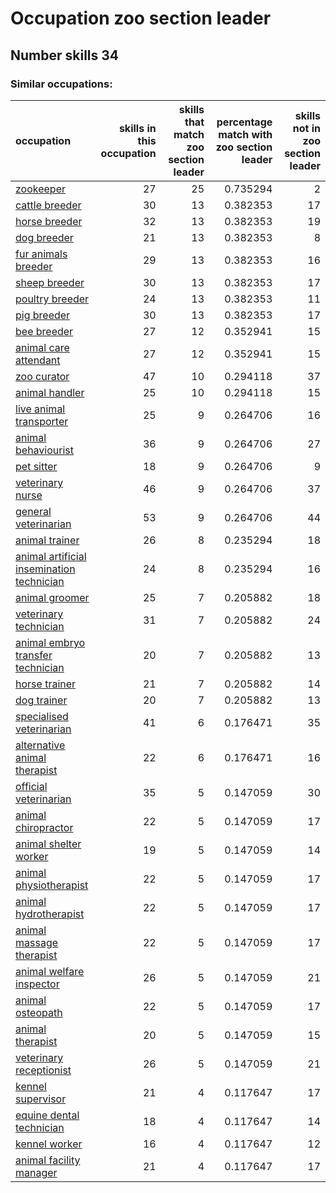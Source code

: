 # Occupation zoo section leader
## Number skills 34
### Similar occupations:
| occupation                                                                                |   skills in this occupation |   skills that match zoo section leader |   percentage match with zoo section leader |   skills not in zoo section leader |
|:------------------------------------------------------------------------------------------|----------------------------:|---------------------------------------:|-------------------------------------------:|-----------------------------------:|
| [zookeeper](zookeeper.md)                                                                 |                          27 |                                     25 |                                   0.735294 |                                  2 |
| [cattle breeder](cattle_breeder.md)                                                       |                          30 |                                     13 |                                   0.382353 |                                 17 |
| [horse breeder](horse_breeder.md)                                                         |                          32 |                                     13 |                                   0.382353 |                                 19 |
| [dog breeder](dog_breeder.md)                                                             |                          21 |                                     13 |                                   0.382353 |                                  8 |
| [fur animals breeder](fur_animals_breeder.md)                                             |                          29 |                                     13 |                                   0.382353 |                                 16 |
| [sheep breeder](sheep_breeder.md)                                                         |                          30 |                                     13 |                                   0.382353 |                                 17 |
| [poultry breeder](poultry_breeder.md)                                                     |                          24 |                                     13 |                                   0.382353 |                                 11 |
| [pig breeder](pig_breeder.md)                                                             |                          30 |                                     13 |                                   0.382353 |                                 17 |
| [bee breeder](bee_breeder.md)                                                             |                          27 |                                     12 |                                   0.352941 |                                 15 |
| [animal care attendant](animal_care_attendant.md)                                         |                          27 |                                     12 |                                   0.352941 |                                 15 |
| [zoo curator](zoo_curator.md)                                                             |                          47 |                                     10 |                                   0.294118 |                                 37 |
| [animal handler](animal_handler.md)                                                       |                          25 |                                     10 |                                   0.294118 |                                 15 |
| [live animal transporter](live_animal_transporter.md)                                     |                          25 |                                      9 |                                   0.264706 |                                 16 |
| [animal behaviourist](animal_behaviourist.md)                                             |                          36 |                                      9 |                                   0.264706 |                                 27 |
| [pet sitter](pet_sitter.md)                                                               |                          18 |                                      9 |                                   0.264706 |                                  9 |
| [veterinary nurse](veterinary_nurse.md)                                                   |                          46 |                                      9 |                                   0.264706 |                                 37 |
| [general veterinarian](general_veterinarian.md)                                           |                          53 |                                      9 |                                   0.264706 |                                 44 |
| [animal trainer](animal_trainer.md)                                                       |                          26 |                                      8 |                                   0.235294 |                                 18 |
| [animal artificial insemination technician](animal_artificial_insemination_technician.md) |                          24 |                                      8 |                                   0.235294 |                                 16 |
| [animal groomer](animal_groomer.md)                                                       |                          25 |                                      7 |                                   0.205882 |                                 18 |
| [veterinary technician](veterinary_technician.md)                                         |                          31 |                                      7 |                                   0.205882 |                                 24 |
| [animal embryo transfer technician](animal_embryo_transfer_technician.md)                 |                          20 |                                      7 |                                   0.205882 |                                 13 |
| [horse trainer](horse_trainer.md)                                                         |                          21 |                                      7 |                                   0.205882 |                                 14 |
| [dog trainer](dog_trainer.md)                                                             |                          20 |                                      7 |                                   0.205882 |                                 13 |
| [specialised veterinarian](specialised_veterinarian.md)                                   |                          41 |                                      6 |                                   0.176471 |                                 35 |
| [alternative animal therapist](alternative_animal_therapist.md)                           |                          22 |                                      6 |                                   0.176471 |                                 16 |
| [official veterinarian](official_veterinarian.md)                                         |                          35 |                                      5 |                                   0.147059 |                                 30 |
| [animal chiropractor](animal_chiropractor.md)                                             |                          22 |                                      5 |                                   0.147059 |                                 17 |
| [animal shelter worker](animal_shelter_worker.md)                                         |                          19 |                                      5 |                                   0.147059 |                                 14 |
| [animal physiotherapist](animal_physiotherapist.md)                                       |                          22 |                                      5 |                                   0.147059 |                                 17 |
| [animal hydrotherapist](animal_hydrotherapist.md)                                         |                          22 |                                      5 |                                   0.147059 |                                 17 |
| [animal massage therapist](animal_massage_therapist.md)                                   |                          22 |                                      5 |                                   0.147059 |                                 17 |
| [animal welfare inspector](animal_welfare_inspector.md)                                   |                          26 |                                      5 |                                   0.147059 |                                 21 |
| [animal osteopath](animal_osteopath.md)                                                   |                          22 |                                      5 |                                   0.147059 |                                 17 |
| [animal therapist](animal_therapist.md)                                                   |                          20 |                                      5 |                                   0.147059 |                                 15 |
| [veterinary receptionist](veterinary_receptionist.md)                                     |                          26 |                                      5 |                                   0.147059 |                                 21 |
| [kennel supervisor](kennel_supervisor.md)                                                 |                          21 |                                      4 |                                   0.117647 |                                 17 |
| [equine dental technician](equine_dental_technician.md)                                   |                          18 |                                      4 |                                   0.117647 |                                 14 |
| [kennel worker](kennel_worker.md)                                                         |                          16 |                                      4 |                                   0.117647 |                                 12 |
| [animal facility manager](animal_facility_manager.md)                                     |                          21 |                                      4 |                                   0.117647 |                                 17 |
